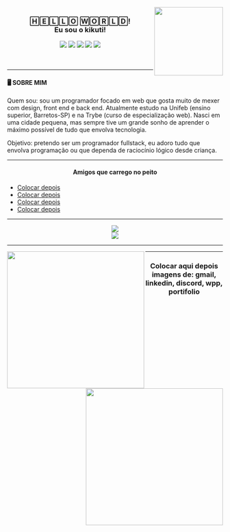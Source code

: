 
<img align="right" width="160px" src="https://avatars.githubusercontent.com/u/12498746?s=400&u=3a18bbe9442e24787a8a37edba6efb8953ce150b&v=4">
</a><h3 align="center">🄷🄴🄻🄻🄾 🅆🄾🅁🄻🄳! <br/ > Eu sou o kikuti!</h3></a>

<div align="center">
  <img src="https://img.shields.io/badge/html%205-0fa36b?style=for-the-badge&logo=html5&logoColor=fafafa&labelColor=0fa36b?" />
  <img src="https://img.shields.io/badge/css%203-0fa36b?style=for-the-badge&logo=css3&logoColor=fafafa&labelColor=0fa36b?" />
  <img src="https://img.shields.io/badge/-JavaScript-0fa36b?style=for-the-badge&logo=javascript&logoColor=fafafa&labelColor=0fa36b?" />
  <img src="https://img.shields.io/badge/-git-0fa36b?style=for-the-badge&logo=git&logoColor=fafafa&labelColor=0fa36b?" />
  <img src="https://img.shields.io/badge/-github-0fa36b?style=for-the-badge&logo=github&logoColor=fafafa&labelColor=0fa36b?" />
</div>

<br />
<br />
<hr>

<h4> 🖥️ SOBRE MIM</h4>

<p>Quem sou: sou um programador focado em web que gosta muito de mexer com design, front end e back end. Atualmente estudo na Unifeb (ensino superior, Barretos-SP) e na Trybe (curso de especialização web). Nasci em uma cidade pequena, mas sempre tive um grande sonho de aprender o máximo possível de tudo que envolva tecnologia.</p>
<p>Objetivo: pretendo ser um programador fullstack, eu adoro tudo que envolva programação ou que dependa de raciocínio lógico desde criança.</p>

<hr>

<h4 align="center">Amigos que carrego no peito</h4>
<ul>
	<a href="#"><li>Colocar depois</li></a>
	<a href="#"><li>Colocar depois</li></a>
	<a href="#"><li>Colocar depois</li></a>
	<a href="#"><li>Colocar depois</li></a>
</ul>

<hr>

<div align="center">
  <img src="https://github-readme-stats.vercel.app/api?username=kikuti-fullstack&show_icons=true&theme=dark&title_color=0fa36b&text_color=fafafa&icon_color=0fa36b&bg_color=0d1117&locale=pt-br&border_radius=8&?cacheSeconds=3600&custom_title=Jo%C3%A3o%20Victor%20Kikuti%20- Estatísticas" />
</div>

<div align="center">
  <img src="https://github-readme-stats.vercel.app/api/top-langs/?username=kikuti-fullstack&text_color=fafafa&bg_color=0d1117&locale=pt-br&border_radius=8&?cacheSeconds=3600&theme=dark&title_color=0fa36b" />
</div>

<hr>

<div align="center">
<a href="https://github.com/kikuti-fullstack/kikuti-trybe-exercises"><img width="320px" align="left" src="https://github-readme-stats.vercel.app/api/pin/?username=kikuti-fullstack&repo=kikuti-trybe-exercises&show_icons=true&theme=dark&title_color=0fa36b&text_color=fff&icon_color=8E2DE2)"></a>
<a href="https://github.com/kikuti-fullstack/kikuti-portifolio"><img width="320px" align="right" src="https://github-readme-stats.vercel.app/api/pin/?username=kikuti-fullstack&repo=kikuti-portifolio&show_icons=true&theme=dark&title_color=0fa36b&text_color=fff&icon_color=8E2DE2)"></a>
</div>

<hr>

<h3 align="center">Colocar aqui depois imagens de: gmail, linkedin, discord, wpp, portifolio</h3>
